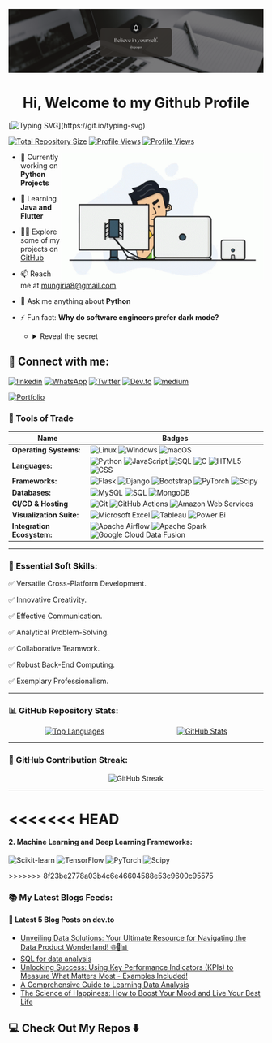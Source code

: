 <p align="center"><img src="images/logo.png" alt="logo"></p>
<h1 align="center">Hi, Welcome to my Github Profile</h1>


[![Typing SVG](https://readme-typing-svg.demolab.com?font=Fira+Code&weight=200&size=18&duration=4000&pause=1500&vCenter=true&width=800&lines=🚀+Full-Time+Software+Engineer+with+3+Years+of+Practice%3A;🐍+Expert+Python+Developer%3A;🌐+Full+Stack+Developer+from+Kenya%3A;📊+Experienced+Data+Scientist%3A;📈+Constantly+seeking+improvement%3A;🛠️+Learning+by+doing+is+my+approach.)](https://git.io/typing-svg)


[![Total Repository Size](https://img.shields.io/badge/Total%20Repository%20Size-10%20MB-green)](https://github.com/Mugambi12)
[![Profile Views](https://komarev.com/ghpvc/?username=mugambi12&label=Profile%20views&color=0e75b6&style=flat)](https://github.com/Mugambi12)
[![Profile Views](https://img.shields.io/github/followers/Mugambi12?label=Followers&style=social)](https://github.com/Mugambi12?tab=followers)


<img align="right" width="400" alt="coding gif" src="./images/programmer.gif">

- 🔭 Currently working on **Python Projects**

- 🌱 Learning **Java and Flutter**

- 👨‍💻 Explore some of my projects on [GitHub](https://github.com/Mugambi12?tab=repositories)

- 📫 Reach me at [mungiria8@gmail.com](mailto:mungiria8@gmail.com)

- 💬 Ask me anything about **Python**

- ⚡ Fun fact: **Why do software engineers prefer dark mode?**
  - <details>
    <summary>Reveal the secret</summary>

    Because light attracts bugs!
  </details>



## 📱 Connect with me:
[![linkedin](https://img.shields.io/badge/linkedin-0A66C2?style=for-the-badge&logo=linkedin&logoColor=white)](https://www.linkedin.com/in/silasmugambi)
[![WhatsApp](https://img.shields.io/badge/WhatsApp-25D366?style=for-the-badge&logo=whatsapp&logoColor=white)](https://wa.me/+254723396403)
[![Twitter](https://img.shields.io/badge/twitter-1DA1F2?style=for-the-badge&logo=twitter&logoColor=white)](https://www.twitter.com/silasmungiria)
[![Dev.to](https://img.shields.io/badge/dev.to-%23000000.svg?&style=for-the-badge&logo=dev.to&logoColor=white)](https://dev.to/silasmugambi)
[![medium](https://img.shields.io/badge/medium-fff?style=for-the-badge&logo=medium&logoColor=black)](https://medium.com/@silasmmugambi)

[![Portfolio](https://img.shields.io/badge/Portfolio%20-%2312100E.svg?&style=for-the-badge&logo=website&logoColor=white)](https://silasmugambi.pages.dev)



### 🔧 Tools of Trade
Name | Badges
--- | ---
**Operating Systems:** | ![Linux](https://img.shields.io/badge/Linux-FCC624?style=for-the-badge&logo=linux&logoColor=black) ![Windows](https://img.shields.io/badge/Windows-0078D6?style=for-the-badge&logo=windows&logoColor=white) ![macOS](https://img.shields.io/badge/macOS-000000?style=for-the-badge&logo=macos&logoColor=white)
**Languages:** | ![Python](https://img.shields.io/badge/python-3670A0?style=for-the-badge&logo=python&logoColor=ffdd54) ![JavaScript](https://img.shields.io/badge/javascript-%23323330.svg?style=for-the-badge&logo=javascript&logoColor=%23F7DF1E) ![SQL](https://img.shields.io/badge/SQL-%23007ACC.svg?style=for-the-badge&logo=MySQL&logoColor=white) ![C](https://img.shields.io/badge/c-%2300599C.svg?style=for-the-badge&logo=c&logoColor=white) ![HTML5](https://img.shields.io/badge/html5-%23E34F26.svg?style=for-the-badge&logo=html5&logoColor=white) ![CSS](https://img.shields.io/badge/css-%231572B6.svg?style=for-the-badge&logo=css&logoColor=white)
**Frameworks:** | ![Flask](https://img.shields.io/badge/Flask-%23FF6F00.svg?style=for-the-badge&logo=flask&logoColor=white) ![Django](https://img.shields.io/badge/Django-%23FF6F00.svg?style=for-the-badge&logo=django&logoColor=white) ![Bootstrap](https://img.shields.io/badge/Bootstrap-%237952B3.svg?style=for-the-badge&logo=bootstrap&logoColor=white) ![PyTorch](https://img.shields.io/badge/PyTorch-%23EE4C2C.svg?style=for-the-badge&logo=pytorch&logoColor=white) ![Scipy](https://img.shields.io/badge/Scipy-%230C55A5.svg?style=for-the-badge&logo=scipy&logoColor=white)
**Databases:**  | ![MySQL](https://img.shields.io/badge/mysql-%2300f.svg?style=for-the-badge&logo=mysql&logoColor=white) ![SQL](https://img.shields.io/badge/SQL-%23007ACC.svg?style=for-the-badge&logo=MySQL&logoColor=white) ![MongoDB](https://img.shields.io/badge/MongoDB-%234ea94b.svg?style=for-the-badge&logo=mongodb&logoColor=white)
**CI/CD & Hosting**   | ![Git](https://img.shields.io/badge/git-%23F05033.svg?style=for-the-badge&logo=git&logoColor=white) ![GitHub Actions](https://img.shields.io/badge/github%20actions-%232671E5.svg?style=for-the-badge&logo=githubactions&logoColor=white) ![Amazon Web Services](https://img.shields.io/badge/AWS(Amazon%20Web%20Services)-%23FF9900.svg?style=for-the-badge&logo=amazon-aws&logoColor=white)
**Visualization Suite:** | ![Microsoft Excel](https://img.shields.io/badge/Microsoft_Excel-217346?style=for-the-badge&logo=microsoft-excel&logoColor=white) ![Tableau](https://img.shields.io/badge/Tableau-E97627?style=for-the-badge&logo=tableau&logoColor=white) ![Power Bi](https://img.shields.io/badge/power_bi-F2C811?style=for-the-badge&logo=powerbi&logoColor=black)
**Integration Ecosystem:** | ![Apache Airflow](https://img.shields.io/badge/Apache%20Airflow-%23017CEE.svg?style=for-the-badge&logo=apache%20airflow&logoColor=white) ![Apache Spark](https://img.shields.io/badge/Apache%20Spark-%23E25A1C.svg?style=for-the-badge&logo=apache%20spark&logoColor=white) ![Google Cloud Data Fusion](https://img.shields.io/badge/Google%20Cloud%20Data%20Fusion-%234285F4.svg?style=for-the-badge&logo=google%20cloud&logoColor=white)

---


### 👔 Essential Soft Skills:

✅ Versatile Cross-Platform Development.

✅ Innovative Creativity.

✅ Effective Communication.

✅ Analytical Problem-Solving.

✅ Collaborative Teamwork.

✅ Robust Back-End Computing.

✅ Exemplary Professionalism.

---


### 📊 GitHub Repository Stats:
<p style="display: flex; justify-content: space-around;">
    <a href="https://github.com/anuraghazra/convoychat">
        <img height="180px" src="https://github-readme-stats.vercel.app/api/top-langs/?username=mugambi12&langs_count=8&theme=jolly&layout=compact" alt="Top Languages">
    </a>
    <a href="https://github.com/anuraghazra/github-readme-stats">
        <img height="180px" src="https://github-readme-stats.vercel.app/api?username=mugambi12&show_icons=true&theme=jolly&layout=compact" alt="GitHub Stats">
    </a>
</p>

---


### 🌟 GitHub Contribution Streak:
<p align="center"><img align="center" src="https://github-readme-streak-stats.herokuapp.com/?user=mugambi12&" alt="GitHub Streak"></p>

---

<<<<<<< HEAD
=======
  #### 2. Machine Learning and Deep Learning Frameworks:
  <p>
    <img src="https://img.shields.io/badge/Scikit%20Learn-%23F7931E.svg?style=for-the-badge&logo=scikit-learn&logoColor=white" alt="Scikit-learn">
    <img src="https://img.shields.io/badge/TensorFlow-%23FF6F00.svg?style=for-the-badge&logo=tensorflow&logoColor=white" alt="TensorFlow">
    <img src="https://img.shields.io/badge/PyTorch-%23EE4C2C.svg?style=for-the-badge&logo=pytorch&logoColor=white" alt="PyTorch">
    <img src="https://img.shields.io/badge/Scipy-%230C55A5.svg?style=for-the-badge&logo=scipy&logoColor=white" alt="Scipy">
  </p>
>>>>>>> 8f23be2778a03b4c6e46604588e53c9600c95575

### 📚 My Latest Blogs Feeds:

#### 📑 Latest 5 Blog Posts on dev.to
<!-- BLOG-POST-LIST:START -->
- [Unveiling Data Solutions: Your Ultimate Resource for Navigating the Data Product Wonderland! 🌐🧵📊](https://dev.to/silasmugambi/exploring-data-solutions-your-ultimate-guide-to-navigating-the-data-wonderland-26eo)
- [SQL for data analysis](https://dev.to/silasmugambi/sql-for-data-analysis-32fp)
- [Unlocking Success: Using Key Performance Indicators &lpar;KPIs&rpar; to Measure What Matters Most - Examples Included!](https://dev.to/silasmugambi/kpi-examples-measure-what-matters-the-most-and-really-impacts-your-success-2b9i)
- [A Comprehensive Guide to Learning Data Analysis](https://dev.to/silasmugambi/a-comprehensive-guide-to-learning-data-analysis-4dl3)
- [The Science of Happiness: How to Boost Your Mood and Live Your Best Life](https://dev.to/silasmugambi/the-science-of-happiness-how-to-boost-your-mood-and-live-your-best-life-12bh)
<!-- BLOG-POST-LIST:END -->


## 💻 Check Out My Repos ⬇️
